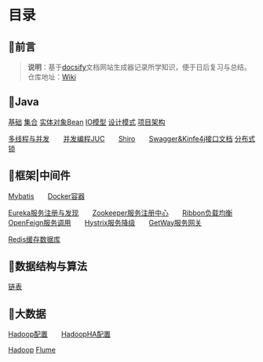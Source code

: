 # 目录

## 📢前言

> **说明**：基于[docsify](https://docsify.js.org/#/zh-cn/?id=docsify)文档网站生成器记录所学知识，便于日后复习与总结。<br>仓库地址：[Wiki](https://github.com/xuliyaheizi/docsify_wiki)

## 🎯Java

[基础](/1-Java/1、语法基础)  [集合](/1-Java/2、集合)  [实体对象Bean](/1-Java/3、实体对象(Bean))  [IO模型](/1-Java/4、IO-NIO-AIO)  [设计模式](/1-Java/5、设计模式)  [项目架构](/1-Java/6、项目框架)

[多线程与并发](/1-Java/7、多线程与并发)  [并发编程JUC](/1-Java/8、并发编程JUC)  [Shiro](/1-Java/9、Shiro)  [Swagger&Kinfe4j接口文档](/1-Java/10、Swagger%26Kinfe4j)  [分布式锁](/1-Java/12、分布式锁)

## 🥊框架|中间件

[Mybatis](/1-Java/11、Mybatis)  [Docker容器](/2-框架/7、Docker)

[Eureka服务注册与发现](/2-框架/1、Eureka.md)  [Zookeeper服务注册中心](/2-框架/2、Zookeeper.md)  [Ribbon负载均衡](/2-框架/3、Ribbon.md)  [OpenFeign服务调用](/2-框架/4、OpenFeign.md)  [Hystrix服务降级](/2-框架/5、Hystrix.md)  [GetWay服务网关](/2-框架/6、GetWay.md)

[Redis缓存数据库](/2-框架/8、Redis.md)

## 🍠数据结构与算法
[链表](/3-数据结构与算法/1、链表)

## 🍖大数据

[Hadoop配置](/5-配置/1、Hadoop配置)  [HadoopHA配置](/5-配置/2、Hadoop高可用配置)

[Hadoop](/4-大数据/1、Hadoop)  [Flume](/4-大数据/2、Flume)
